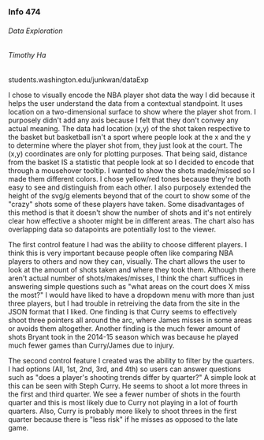 ### Info 474
###### Data Exploration
###### Timothy Ha
students.washington.edu/junkwan/dataExp

I chose to visually encode the NBA player shot data the way I did because it helps the user understand the data from a contextual standpoint. It uses location on a two-dimensional surface to show where the player shot from. I purposely didn't add any axis because I felt that they don't convey any actual meaning. The data had location (x,y) of the shot taken respective to the basket but basketball isn't a sport where people look at the x and the y to determine where the player shot from, they just look at the court. The (x,y) coordinates are only for plotting purposes. That being said, distance from the basket IS a statistic that people look at so I decided to encode that through a mousehover tooltip. I wanted to show the shots made/missed so I made them different colors. I chose yellow/red tones because they're both easy to see and distinguish from each other. I also purposely extended the height of the svg/g elements beyond that of the court to show some of the "crazy" shots some of these players have taken. Some disadvantages of this method is that it doesn't show the number of shots and it's not entirely clear how effective a shooter might be in different areas. The chart also has overlapping data so datapoints are potentially lost to the viewer.

The first control feature I had was the ability to choose different players. I think this is very important because people often like comparing NBA players to others and now they can, visually. The chart allows the user to look at the amount of shots taken and where they took them. Although there aren't actual number of shots/makes/misses, I think the chart suffices in answering simple questions such as "what areas on the court does X miss the most?" I would have liked to have a dropdown menu with more than just three players, but I had trouble in retreiving the data from the site in the JSON format that I liked. One finding is that Curry seems to effectively shoot three pointers all around the arc, where James misses in some areas or avoids them altogether. Another finding is the much fewer amount of shots Bryant took in the 2014-15 season which was because he played much fewer games than Curry/James due to injury.

The second control feature I created was the ability to filter by the quarters. I had options (All, 1st, 2nd, 3rd, and 4th) so users can answer questions such as "does a player's shooting trends differ by quarter?" A simple look at this can be seen with Steph Curry. He seems to shoot a lot more threes in the first and third quarter. We see a fewer number of shots in the fourth quarter and this is most likely due to Curry not playing in a lot of fourth quarters. Also, Curry is probably more likely to shoot threes in the first quarter because there is "less risk" if he misses as opposed to the late game.
